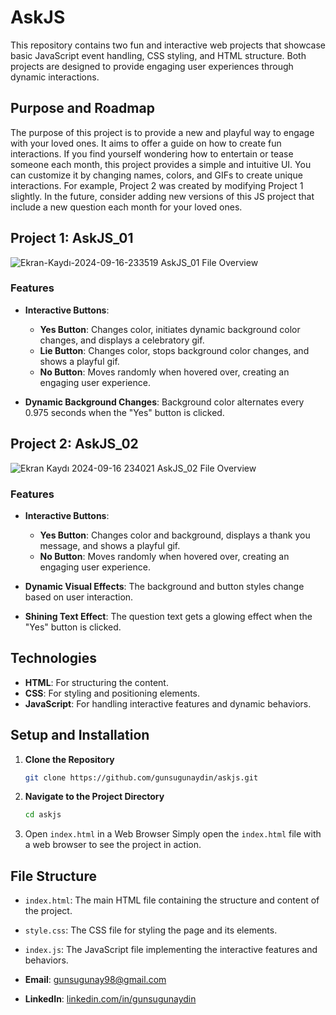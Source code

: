 # AskJS

This repository contains two fun and interactive web projects that showcase basic JavaScript event handling, CSS styling, and HTML structure. Both projects are designed to provide engaging user experiences through dynamic interactions.

## Purpose and Roadmap

The purpose of this project is to provide a new and playful way to engage with your loved ones. It aims to offer a guide on how to create fun interactions. If you find yourself wondering how to entertain or tease someone each month, this project provides a simple and intuitive UI. You can customize it by changing names, colors, and GIFs to create unique interactions. For example, Project 2 was created by modifying Project 1 slightly. In the future, consider adding new versions of this JS project that include a new question each month for your loved ones. 

## Project 1: AskJS_01

![Ekran-Kaydı-2024-09-16-233519](https://github.com/user-attachments/assets/ff7d5f66-a521-482f-b88b-005e31570220)
AskJS_01 File Overview

### Features

- **Interactive Buttons**: 
  - **Yes Button**: Changes color, initiates dynamic background color changes, and displays a celebratory gif.
  - **Lie Button**: Changes color, stops background color changes, and shows a playful gif.
  - **No Button**: Moves randomly when hovered over, creating an engaging user experience.

- **Dynamic Background Changes**: Background color alternates every 0.975 seconds when the "Yes" button is clicked.

## Project 2: AskJS_02

![Ekran Kaydı 2024-09-16 234021](https://github.com/user-attachments/assets/3fae4122-27ca-4de4-9f9c-5653af4a503d)
AskJS_02 File Overview

### Features

- **Interactive Buttons**: 
  - **Yes Button**: Changes color and background, displays a thank you message, and shows a playful gif.
  - **No Button**: Moves randomly when hovered over, creating an engaging user experience.

- **Dynamic Visual Effects**: The background and button styles change based on user interaction.

- **Shining Text Effect**: The question text gets a glowing effect when the "Yes" button is clicked.

## Technologies

- **HTML**: For structuring the content.
- **CSS**: For styling and positioning elements.
- **JavaScript**: For handling interactive features and dynamic behaviors.

## Setup and Installation

1. **Clone the Repository**
   ```bash
   git clone https://github.com/gunsugunaydin/askjs.git
    ```
2. **Navigate to the Project Directory**
   ```bash
   cd askjs
    ```
3. Open `index.html` in a Web Browser Simply open the `index.html` file with a web browser to see the project in action.

## File Structure

- `index.html`: The main HTML file containing the structure and content of the project.
- `style.css`: The CSS file for styling the page and its elements.
- `index.js`: The JavaScript file implementing the interactive features and behaviors.

- **Email**: [gunsugunay98@gmail.com](mailto:gunsugunay98@gmail.com)
- **LinkedIn**: [linkedin.com/in/gunsugunaydin](https://www.linkedin.com/in/gunsugunaydin/)

